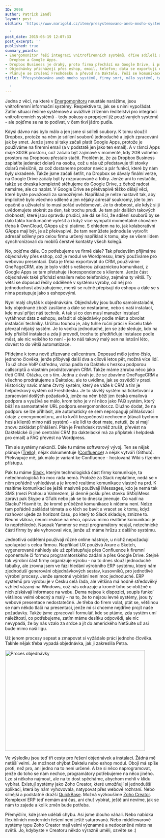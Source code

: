 ```yaml
---
ID: 2998
author: Patrick Zandl
layout: post
oldlink: 'https://www.marigold.cz/item/presystemovano-aneb-mnoho-systemu-firmy-smrt-malo-systemu-taky-smrt

  '
post_date: 2015-05-19 12:07:33
post_excerpt: ''
published: true
summary_points:
- Energomonitor řeší integraci vnitrofiremních systémů, dříve sdíleli soubory přes
  Dropbox a Google Apps.
- Dropbox Business je drahý, proto firma přechází na Google Drive, i přes jeho nedostatky.
- Objednávky přicházejí přes eshop, email, telefon; data se exportují do OnePageCRM.
- Plánuje se zrušení Freshdesku a převod na Daktelu, řeší se komunikace přes Slack.
title: 'Přesystémováno aneb mnoho systémů, firmy smrt, málo systémů, taky smrt

  '
---
```


<p>Jedna z věcí, na které v <a href="http://www.energomonitor.cz">Energomonitoru</a> neustále narážíme, jsou vnitrofiremní informační systémy. Respektive to, jak se s nimi vypořádat. Zatím situaci řešíme systémově a uvážlivě zřízením ředitelství pro integraci vnitrofiremních systémů - tedy pokusy o propojení již používaných systémů - ale pojďme se na to podívat, v čem tkví jádro pudla.</p>


<!--more-->

<p>Kdysi dávno nás bylo málo a jen jsme si sdíleli soubory. K tomu sloužil Dropbox, protože na něm je sdílení souborů jednoduché a jejich zpracování jak by smet. Jenže jsme si taky začali platit Google Apps, protože je používáme na firemní email (a v podstatě jen jako ten email). A v rámci Apps máje 30GB prostoru, což začalo být zajímavé v momentě, kdy 2GB volného prostoru na Dropboxu přestalo stačit. Problém je, že za Dropbox Business zaplatíte jedenáct dolarů na osobu, což u nás už představuje tři stovky dolarů měsíčně, za což dostaneme prostor navíc a pár funkcí, které by nám byly ukradené. Takže jsme začali šetřit, na Dropbox se dávaly finální verze, na Google Drive začaly být ty rozpracované a fotky. Jenže ani to nestačilo, takže se dneska kompletně stěhujeme do Google Drive, z čehož radost nemáme, ale co naplat. V Google Drive se překvapivě těžko dělají věci, které byste považovali za samozřejmé. Například je nelze nastavit tak, aby implicitně bylo všechno sdílené a jen nějaký adresář soukromý, jde to jen opačně a uživatel si to musí pořád uvědomovat. Je to drobnost, ale když si ji uvědomujete stokrát za den, tak trochu prudí. Je tam pár dalších takových drobností, které jsou opravdu prudící, ale dá se říci, že sdílení souborů by se dalo takto kontumačně vyřešit a i když více sympatií momentálně chováme třeba k OwnCloud, GApps už si platíme. S ohledem na to, jak kolaborativní GApps mají být, je až překvapivé, že tam nemůžete jednoduše vytvořit adresář sdílený pro celou firmu určený například k tomu, aby se všem lidem synchronizovali do mobilů čerstvé kontakty všech kolegů.</p>

<p>No, pojďme dále. Co potřebujeme ve firmě dále? Tak především přijímáme objednávky přes eshop, což je modul ve Wordpressu, který používáme pro webovou presentaci. Data je třeba exportovat do CRM, používáme OnePageCRM, aby je bylo vidět s veškerou zákaznickou komunikací, z Google Apps se tam přetahuje i korespondence s klientem. Jenže část objednávek také přichází emailem nebo telefonicky, zejména ty větší. Ty větší se doposud řešily odděleně v systému výroby, od něj pro jednoduchost abstrahujeme, menší se ručně přepisují do eshopu a dále se s nima postupuje jako s eshopovými.</p>

<p>Nyní malý chyták k objednávkám. Objednávky jsou buďto samoinstalační, kdy objednané zboží zasíláme a dále se nestaráme, nebo s naší instalací, kde musí přijet náš technik. A tak si co den musí manažer instalací vytáhnout data z eshopu, seřadit si objednávky podle měst a obvolat instalační techniky. Určitou touhou je, aby tuhle ruční práci v Excelu také převzal nějaký systém. Je to vcelku jednoduché, jen se zde sleduje, kdo na kdy přislíbil instalaci a zda ji provedl, trochu to předtřiďuje instalace podle měst, ale nic velkého to není - je to náš takový malý sen na letošní léto, dovést to do větší automatizace.</p>

<p>Přidejme k tomu nově zřizované callcentrum. Doposud mělo jedno číslo, jednoho člověka, jenže přibývají další dva a cílově letos pět, možná více lidí. To už chce VoIP ústřednu, volba padla na Daktelu s hezkou podporou callscriptů a vlastním prodrátovaným CRM. Takže máme zhruba něco jako třetí CRM. Otázka, co s tím. Jedna z úvah je, že se zbavíme OnePageCRM a všechno prodrátujeme s Daktelou, ale to uvidíme, jak se osvědčí v praxi. Historicky navíc máme čtvrtý systém, který se váže k CRM a tím je helpdeskový systém od Freshdesku. Je to skvělý systém na ticketování a zpracování došlých požadavků, jenže na něm běží jen česká emailová podpora a využívá se málo, krom toho je v ní něco jako FAQ systém, který běží na samostatném URL podpora.energomonitor.cz. Dlužno dodat, že na podporu se lze přihlásit, ale automaticky se sem nepropagují přihlašovací údaje z energomonitoru, ani to kvůli bezpečnosti nechceme (dávali bychom hesla klientů mimo náš systém) - ale lidi to dost mate, netuší, že si mají znovu zakládat přihlášení. Plán je Freshdesk rovněž zrušit, převést na Daktelácké či jiné centrální CRM (to daktelácké má za příplatek i helpdesk pro email) a FAQ převést na Wordpress.</p>

<p>Tím ale systémy nekončí. Dále tu máme softwarový vývoj. Ten se nějak plánuje (<a href="http://www.trello.com">Trello</a>), nějak dokumentuje (<a href="https://www.atlassian.com">Confluence</a>) a nějak vytváří (Github). Překvapuje mě, jak málo je variant ke Confluence - hostovaná Wiki s řízením přístupu.</p>

<p>Pak tu máme <a href="https://slack.com">Slack</a>, kterým technologická část firmy komunikuje, ta netechnologická ho moc ráda nemá. Protože za Slack neplatíme, nedá se v něm pořádně vyhledávat a je kromě realtime komunikace vlastně na prd. K realtime komunikaci se ještě masivně používají iMessages, kdo je nemá tak SMS (mezi Prahou a Valmezem, já denně pošlu přes stovku SMS/iMess zpráv) pak Skype a GTalk nebo jak se to dneska jmenuje. Co vadí na Slacku? Hlavně to, že kromě průběžné komunikace k ničemu není. Nelze tam pořádně zakládat témata a o těch se bavit a vracet se k tomu, když rozhovor ujede za horizont času, po který to Slack skladuje, zmizne to. Neumí vlákna, neumí reakce na něco, opravu mimo realtime komunikaci je to nepřehledné. Naopak Yammer se mezi programátory neujal, netechnické části firmy by ale vyhovoval více, jenže už máme hrůzu z dalšího systému.</p>

<p>Jednotlivá oddělení používají různé online nástroje, u nichž nepožadují spolupráci s celou firmou. Například UX používá Axure a Sketch, vygenerované náhledy ale už zpřístupňuje přes Confluence k firemní oponentuře či formou programátorského zadání a přes Google Drive. Stejně tak výrobní část firmy organizuje výrobu - na to dnes slouží jednoduché tabulky, ale zrovna jsem ve fázi hledání výrobního ERP systému, který nám zjednoduší generování objednávkových sestav, kusovníků, pro jednotlivé výrobní procesy. Jenže samotné vybírání není moc jednoduché. ERP systémů pro výrobu je v Česku celá řada, ale většina má hodně středověký vzhled vázaný na Windows, což nás odrazuje a kromě toho se obtížně o nich získávají informace na webu. Dema nejsou k dispozici, soupis funkcí většinou velmi obecný a malý - na to, že to nejsou levné systémy, jsou ty webové presentace nedostatečné. Je třeba do firem volat, ptát se, většinou se nám někdo tlačí na presentaci, jenže mi si chceme nejdříve projít naše požadavky. Takže jsme zpracovali formulář, kde se ptáme, zda systém umí náležitosti, co potřebujeme, zatím máme desítku odpovědí, ale nic nevypadá, že by nás vzalo za srdce a jít do amerického NetSuite už asi bude mimo naši ligu.</p>

<p>Už jenom procesy sepsat a zmapovat si vyžádalo práci jednoho člověka. Takhle nějak třeba vypadá objednávka, jak ji zakreslila Petra.</p>

<p><img title="objednavka-proces.png" src="http://www.marigold.cz/wp-content/uploads/objednavka-proces.png" alt="Proces objednávky" width="455" height="327" border="0" /></p>

<p>Ve výsledku jsou teď tři cesty pro řešení objednávek a instalací. Žádná mě netěší velmi. Je možnost ohýbat Daktelu nebo eshop modul. Obojí má spíše proti, než pro, ani jedno na to není určené. A lze si něco naprogramovat, jenže do toho se nám nechce, programátory potřebujeme na něco jiného. Lze si někoho najmout, ale na to dost spěcháme, abychom mohli v klidu vybírat. Existují systémy jako Zoho Creator, které umožňují si jednodušší aplikaci, která by nám vyhovovala, natypovat přes webové rozhraní. Nebo silnější a podstatně dražší <a href="http://quickbase.intuit.com">QuickBase</a>. Možná vyzkoušíme <a href="https://creator.zoho.com">Zoho Creator</a>. Komplexní ERP teď nemám ani čas, ani chuť vybírat, ještě ani nevíme, jak se nám to zajede a kolik změn bude potřeba.</p>

<p>Přemýšlím, kde jsme udělali chybu. Asi jsme dlouho váhali. Nebo nabídka flexibilních moderních řešení není ještě saturovaná. Nebo middlewarové systémy typu Zoho Creator mají velmi významné a nedoceněné místo na světě. Jo, kdybyste v Creatoru někdo výrazně uměli, ozvěte se :)</p>

<p> </p>

<p> </p>

<p> </p>